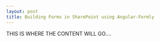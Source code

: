 ```yaml
---
layout: post
title: Building Forms in SharePoint using Angular-Formly
---
```


THIS IS WHERE THE CONTENT WILL GO....